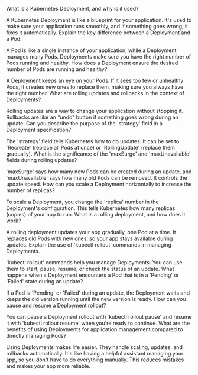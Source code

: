 What is a Kubernetes Deployment, and why is it used?

A Kubernetes Deployment is like a blueprint for your application. It's used to make sure your application runs smoothly, and if something goes wrong, it fixes it automatically.
Explain the key difference between a Deployment and a Pod.

A Pod is like a single instance of your application, while a Deployment manages many Pods. Deployments make sure you have the right number of Pods running and healthy.
How does a Deployment ensure the desired number of Pods are running and healthy?

A Deployment keeps an eye on your Pods. If it sees too few or unhealthy Pods, it creates new ones to replace them, making sure you always have the right number.
What are rolling updates and rollbacks in the context of Deployments?

Rolling updates are a way to change your application without stopping it. Rollbacks are like an "undo" button if something goes wrong during an update.
Can you describe the purpose of the 'strategy' field in a Deployment specification?

The 'strategy' field tells Kubernetes how to do updates. It can be set to 'Recreate' (replace all Pods at once) or 'RollingUpdate' (replace them gradually).
What is the significance of the 'maxSurge' and 'maxUnavailable' fields during rolling updates?

'maxSurge' says how many new Pods can be created during an update, and 'maxUnavailable' says how many old Pods can be removed. It controls the update speed.
How can you scale a Deployment horizontally to increase the number of replicas?

To scale a Deployment, you change the 'replica' number in the Deployment's configuration. This tells Kubernetes how many replicas (copies) of your app to run.
What is a rolling deployment, and how does it work?

A rolling deployment updates your app gradually, one Pod at a time. It replaces old Pods with new ones, so your app stays available during updates.
Explain the use of 'kubectl rollout' commands in managing Deployments.

'kubectl rollout' commands help you manage Deployments. You can use them to start, pause, resume, or check the status of an update.
What happens when a Deployment encounters a Pod that is in a 'Pending' or 'Failed' state during an update?

If a Pod is 'Pending' or 'Failed' during an update, the Deployment waits and keeps the old version running until the new version is ready.
How can you pause and resume a Deployment rollout?

You can pause a Deployment rollout with 'kubectl rollout pause' and resume it with 'kubectl rollout resume' when you're ready to continue.
What are the benefits of using Deployments for application management compared to directly managing Pods?

Using Deployments makes life easier. They handle scaling, updates, and rollbacks automatically. It's like having a helpful assistant managing your app, so you don't have to do everything manually. This reduces mistakes and makes your app more reliable.
